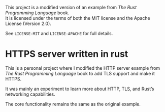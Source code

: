 This project is a modified version of an example from *The Rust Programming Language* book.  
It is licensed under the terms of both the MIT license and the Apache License (Version 2.0).

See `LICENSE-MIT` and `LICENSE-APACHE` for full details.

# HTTPS server written in rust

This is a personal project where I modified the HTTP server example from *The Rust Programming Language* book to add TLS support and make it HTTPS.

It was mainly an experiment to learn more about HTTP, TLS, and Rust’s networking capabilities.

The core functionality remains the same as the original example.

